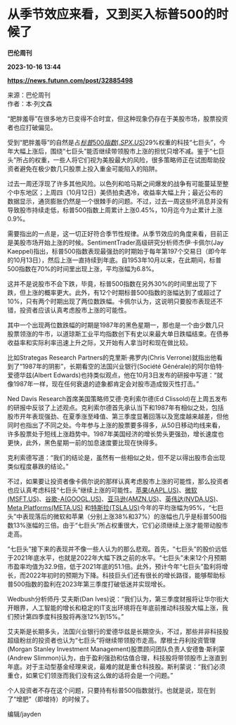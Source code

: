 # 从季节效应来看，又到买入标普500的时候了
**巴伦周刊**

**2023-10-16 13:44**

**https://news.futunn.com/post/32885498**

来源：巴伦周刊  
作者：本·列文森

“肥胖羞辱”在很多地方已变得不合时宜，但这种现象仍存在于美股市场，股票投资者也应打破偏见。

受到“肥胖羞辱”的自然是占[$标普500指数(.SPX.US)$](https://www.futunn.com/quote/stock?m=us&code=.SPX)29%权重的科技“七巨头”，今年大幅上涨后，围绕“七巨头”能否继续带领股市上涨的担忧只增不减。鉴于“七巨头”所占的权重，一些人将它们视为美股最大的风险，很多策略师正在试图帮助投资者避免在极少数几只股票上投入重金可能陷入的陷阱。

过去一周还浮现了许多其他风险。以色列和哈马斯之间爆发的战争有可能蔓延至整个中东地区；上周四（10月12日）美债拍卖遇冷，收益率大幅上升；最近公布的数据显示，通货膨胀仍然是一个很棘手的问题。不过，过去一周这些坏消息并没有导致股市持续走低，标普500指数上周累计上涨0.45%，10月迄今为止累计上涨0.9%。

需要指出的一点是，这一切正好符合季节性规律。从季节效应的角度来看，目前正是美股市场开始上涨的时候。SentimentTrader高级研究分析师杰伊·卡佩尔(Jay Kaeppel)指出，标普500指数表现最强劲的时期始于每年第197个交易日（即今年的10月13日），然后上涨一直持续到年底。自1953年10月以来，在此期间，标普500指数在70%的时间里出现上涨，平均涨幅为6.8%。

这并不是说股市不会下跌，毕竟，标普500指数在另外30%的时间里出现了下跌，但上涨的概率更大。此外，有12个时期标普500指数的涨幅达到了或超过了10%，只有两个时期出现了两位数跌幅。卡佩尔认为，这说明只要股市表现还不错，投资者应该认真考虑股市上涨的可能性。

其中一个出现两位数跌幅的时期是1987年的黑色星期一，那也是一个由少数几只股票领涨的牛市，以道琼斯工业平均指数创下有史以来最大单日跌幅结束。在债券收益率和实际利率迅速上升之际，又开始有人拿当时和现在做比较。

比如Strategas Research Partners的克里斯·弗罗内(Chris Verrone)就指出他看到了“1987年的阴影”，长期看空的法国兴业银行(Société Générale)的阿尔伯特·爱德华兹(Albert Edwards)也持类似观点，他在10月3日发布的研报中写道：“就像1987年一样，现在任何衰退的迹象都肯定会对股市造成毁灭性打击。”

Ned Davis Research首席美国策略师艾德·克利索尔德(Ed Clissold)在上周五发布的研报中反驳了上述观点。克利索尔德首先承认当下和1987年有相似之处，包括股市开年表现强劲、在夏季涨至峰值、第三季度显著回落以及宽度越来越差，但他同时也指出了不同之处。今年参与上涨的股票要多得多，从50日移动均线来看，许多股票处于短线上涨趋势中。1987年美国经济的增长势头更强劲，增长速度也更快，此外，黑色星期一前的加息速度要比现在快得多。

克利索德写道：“我们的结论是，虽然有一些相似之处，但不足以得出股市会出现类似程度暴跌的结论。”

不过，如果要让投资者像卡佩尔说的那样认真考虑股市上涨的可能性，那么投资者也应认真考虑科技“七巨头”继续上涨的可能性。[苹果(AAPL.US)](https://www.futunn.com/quote/stock?m=us&code=AAPL)、[微软(MSFT.US)](https://www.futunn.com/quote/stock?m=us&code=MSFT)、[谷歌-A(GOOGL.US)](https://www.futunn.com/quote/stock?m=us&code=GOOGL)、[亚马逊(AMZN.US)](https://www.futunn.com/quote/stock?m=us&code=AMZN)、[英伟达(NVDA.US)](https://www.futunn.com/quote/stock?m=us&code=NVDA)、[Meta Platforms(META.US)](https://www.futunn.com/quote/stock?m=us&code=META) 和[特斯拉(TSLA.US)](https://www.futunn.com/quote/stock?m=us&code=TSLA)今年的平均涨幅为95%，“七巨头”中表现落后的微软和苹果（分别上涨38%和37%）的涨幅也几乎是标普500指数13%涨幅的三倍。由于“七巨头”所占权重很大，它们必须继续上涨才能带动股市走高。

“七巨头”接下来的表现并不像一些人认为的那么悲观。首先，“七巨头”的股价远低于2021年底水平，也就是2022年大幅下跌之前的水平。“七巨头”未来12个月预期市盈率均值为32.9倍，低于2021年底的51.1倍。此外，预计今年“七巨头”盈利将增长，而2022年初时的预期为下降。科技巨头们还有很长的增长路径，能够帮助标普500指数的盈利在2023年第三季度打破低迷并实现增长。

Wedbush分析师丹·艾夫斯(Dan Ives)说：“我们认为，第三季度财报将让华尔街大开眼界，人工智能的增长和稳定的IT支出环境将在年底前推动科技股大幅上涨，我们预计第四季度科技股将再涨12%到15%。”

艾夫斯是长期多头，法国兴业银行的爱德华兹是长期空头，不过，那些并非科技股超级粉丝的投资者也认为“七巨头”将继续带领股市走高。摩根士丹利投资管理(Morgan Stanley Investment Management)股票顾问团队负责人安德鲁·斯利蒙(Andrew Slimmon)认为，由于盈利强劲和估值合理，科技股将带领股市上涨直到年底。对于主动型基金经理来说，最难的就是重仓科技股。斯利蒙说：“我们必须重仓，如果它们领涨而我们没有这么做的话将会是一个问题。”

个人投资者不存在这个问题，只要持有标普500指数就行。也就是说，现在到了“增肥”（即增持）的时候了。

编辑/jayden